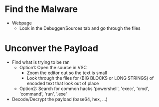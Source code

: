 # Find the Malware
- Webpage
  - Look in the Debugger/Sources tab and go through the files

# Unconver the Payload
  - Find what is trying to be ran
    - Option1: Open the source in VSC
      - Zoom the editor out so the text is small
      - Look through the files for (BIG BLOCKS or LONG STRINGS) of encoded text that look out of place
    - Option2: Search for common hacks 'powershell', 'exec:', 'cmd', 'command', 'run', '.exe'
  - Decode/Decrypt the payload (base64, hex, ...)
